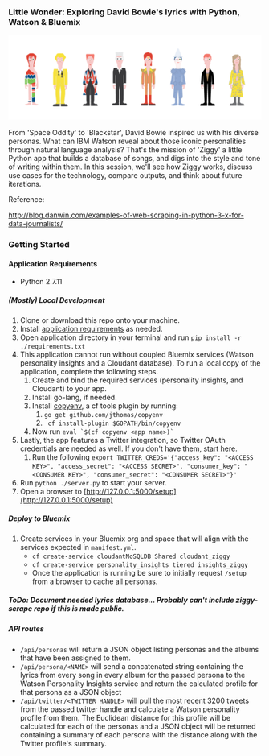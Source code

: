 ### Little Wonder: Exploring David Bowie's lyrics with Python, Watson & Bluemix
 
![concept](illustrations/bowie-hi.png) 
 
From 'Space Oddity' to 'Blackstar', David Bowie inspired us with his diverse personas. What can IBM Watson reveal about those iconic personalities through natural language analysis? That's the mission of 'Ziggy' a little Python app that builds a database of songs, and digs into the style and tone of writing within them. In this session, we'll see how Ziggy works, discuss use cases for the technology, compare outputs, and think about future iterations.

Reference:

http://blog.danwin.com/examples-of-web-scraping-in-python-3-x-for-data-journalists/

### Getting Started

#### Application Requirements
* Python 2.7.11

##### (Mostly) Local Development

1. Clone or download this repo onto your machine.
1. Install [application requirements](application-requirements) as needed.
1. Open application directory in your terminal and run
    `pip install -r ./requirements.txt`
1. This application cannot run without coupled Bluemix services (Watson personality insights and a Cloudant database).  To run a local copy of the application, complete the following steps.
    1.  Create and bind the required services (personality insights, and Cloudant) to your app. 
    1.  Install go-lang, if needed.
    1.  Install [copyenv](https://github.com/jthomas/copyenv), a cf tools plugin by running:
        1.  `go get github.com/jthomas/copyenv `
        1.  ` cf install-plugin $GOPATH/bin/copyenv`
    1.  Now run ```eval `$(cf copyenv <app name>)` ```
1. Lastly, the app features a Twitter integration, so Twitter OAuth credentials are needed as well.  If you don't have them, [start here](https://dev.twitter.com/oauth/overview/application-owner-access-tokens).
    1.  Run the following  `export TWITTER_CREDS='{"access_key": "<ACCESS KEY>", "access_secret": "<ACCESS SECRET>", "consumer_key": "<CONSUMER KEY>", "consumer_secret": "<CONSUMER SECRET>"}'`
1. Run `python ./server.py` to start your server.
1. Open a browser to [http://127.0.0.1:5000/setup](http://127.0.0.1:5000/setup)

##### Deploy to Bluemix

1. Create services in your Bluemix org and space that will align with the services expected in `manifest.yml`.
    * `cf create-service cloudantNoSQLDB Shared cloudant_ziggy`
    * `cf create-service personality_insights tiered insights_ziggy`
    * Once the application is running be sure to initially request `/setup` from a browser to cache all personas.

##### ToDo: Document needed lyrics database...  Probably can't include ziggy-scrape repo if this is made public.



##### API routes

*  `/api/personas`  will return a JSON object listing personas and the albums that have been assigned to them.
*  `/api/persona/<NAME>` will send a concatenated string containing the lyrics from every song in every album for the passed persona to the Watson Personality Insights service and return the calculated profile for that persona as a JSON object
* `/api/twitter/<TWITTER HANDLE>` will pull the most recent 3200 tweets from the passed twitter handle and calculate a Watson personality profile from them.  The Euclidean distance for this profile will be calculated for each of the personas and a JSON object will be returned containing a summary of each persona with the distance along with the Twitter profile's summary.

